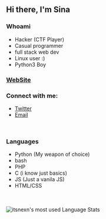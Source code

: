 ## Hi there, I'm Sina 

### Whoami
- Hacker (CTF Player)
- Casual programmer
- full stack web dev
- Linux user :)
- Python3 Boy

### [WebSite](https://itsnexn.ml)

### Connect with me:

- [Twitter](https://twitter.com/itsnexn)
- [Email](mailto:itsnexn@gmail.com)

<br />

### Languages

- Python (My weapon of choice)
- bash
- PHP
- C (i know just basics)
- JS (Just a vanila JS)
- HTML/CSS
<br />
<br />
&nbsp;

<img align="left" alt="itsnexn's most used Language Stats" src="https://github-readme-stats.vercel.app/api/top-langs/?username=itsnexn&layout=compact&theme=dracula" />

<br />
&nbsp;
&nbsp;
